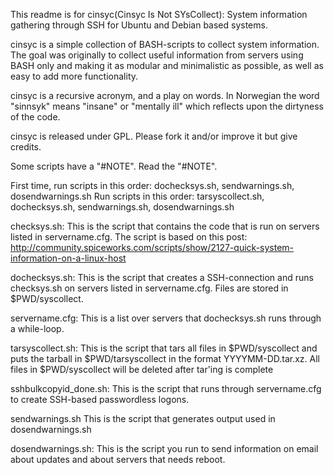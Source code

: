 This readme is for cinsyc(Cinsyc Is Not SYsCollect): System information gathering through SSH for Ubuntu and Debian based systems.

cinsyc is a simple collection of BASH-scripts to collect system information. The goal was originally to collect useful information from servers using BASH only and making it as modular and minimalistic as possible, as well as easy to add more functionality.

cinsyc is a recursive acronym, and a play on words. In Norwegian the word "sinnsyk" means "insane" or "mentally ill" which reflects upon the dirtyness of the code.

cinsyc is released under GPL. Please fork it and/or improve it but give credits.

Some scripts have a "#NOTE". Read the "#NOTE".

First time, run scripts in this order: dochecksys.sh, sendwarnings.sh, dosendwarnings.sh
Run scripts in this order: tarsyscollect.sh, dochecksys.sh, sendwarnings.sh, dosendwarnings.sh


checksys.sh:
This is the script that contains the code that is run on servers listed in servername.cfg.
The script is based on this post: http://community.spiceworks.com/scripts/show/2127-quick-system-information-on-a-linux-host

dochecksys.sh:
This is the script that creates a SSH-connection and runs checksys.sh on servers listed in servername.cfg. Files are stored in $PWD/syscollect.

servername.cfg:
This is a list over servers that dochecksys.sh runs through a while-loop.

tarsyscollect.sh:
This is the script that tars all files in $PWD/syscollect and puts the tarball in $PWD/tarsyscollect in the format YYYYMM-DD.tar.xz. All files in $PWD/syscollect will be deleted after tar'ing is complete

sshbulkcopyid_done.sh:
This is the script that runs through servername.cfg to create SSH-based passwordless logons.

sendwarnings.sh
This is the script that generates output used in dosendwarnings.sh

dosendwarnings.sh:
This is the script you run to send information on email about updates and about servers that needs reboot.
